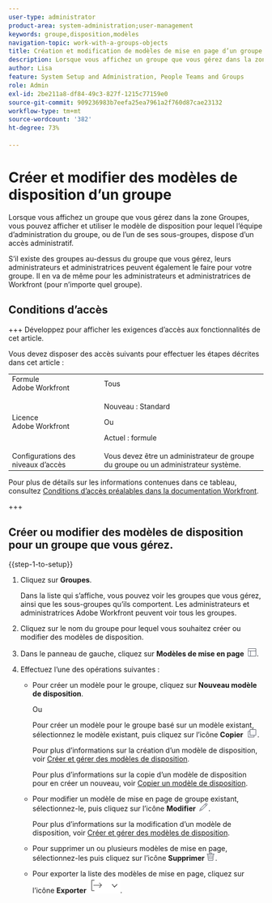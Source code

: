 ```yaml
---
user-type: administrator
product-area: system-administration;user-management
keywords: groupe,disposition,modèles
navigation-topic: work-with-a-groups-objects
title: Création et modification de modèles de mise en page d’un groupe
description: Lorsque vous affichez un groupe que vous gérez dans la zone Groupes, vous pouvez afficher et utiliser le modèle de disposition pour lequel l’équipe d’administration du groupe, ou de l’un de ses sous-groupes, dispose d’un accès administratif.
author: Lisa
feature: System Setup and Administration, People Teams and Groups
role: Admin
exl-id: 2be211a8-df84-49c3-827f-1215c77159e0
source-git-commit: 909236983b7eefa25ea7961a2f760d87cae23132
workflow-type: tm+mt
source-wordcount: '382'
ht-degree: 73%

---
```


# Créer et modifier des modèles de disposition d’un groupe

Lorsque vous affichez un groupe que vous gérez dans la zone Groupes, vous pouvez afficher et utiliser le modèle de disposition pour lequel l’équipe d’administration du groupe, ou de l’un de ses sous-groupes, dispose d’un accès administratif.

S’il existe des groupes au-dessus du groupe que vous gérez, leurs administrateurs et administratrices peuvent également le faire pour votre groupe. Il en va de même pour les administrateurs et administratrices de Workfront (pour n’importe quel groupe).

## Conditions d’accès

+++ Développez pour afficher les exigences d’accès aux fonctionnalités de cet article.

Vous devez disposer des accès suivants pour effectuer les étapes décrites dans cet article :

<table style="table-layout:auto"> 
 <col> 
 <col> 
 <tbody> 
  <tr> 
   <td role="rowheader">Formule Adobe Workfront</td> 
   <td>Tous</td> 
  </tr> 
  <tr> 
   <td role="rowheader">Licence Adobe Workfront</td>
   <td><p>Nouveau : Standard</p>
       <p>Ou</p>
       <p>Actuel : formule</p></td>
  <tr> 
   <td role="rowheader">Configurations des niveaux d’accès</td> 
   <td>Vous devez être un administrateur de groupe du groupe ou un administrateur système.</td>
  </tr>
  </tr> 
 </tbody> 
</table>

Pour plus de détails sur les informations contenues dans ce tableau, consultez [Conditions d’accès préalables dans la documentation Workfront](/help/quicksilver/administration-and-setup/add-users/access-levels-and-object-permissions/access-level-requirements-in-documentation.md).

+++

## Créer ou modifier des modèles de disposition pour un groupe que vous gérez.

{{step-1-to-setup}}

1. Cliquez sur **Groupes**.

   Dans la liste qui s’affiche, vous pouvez voir les groupes que vous gérez, ainsi que les sous-groupes qu’ils comportent. Les administrateurs et administratrices Adobe Workfront peuvent voir tous les groupes.

1. Cliquez sur le nom du groupe pour lequel vous souhaitez créer ou modifier des modèles de disposition.
1. Dans le panneau de gauche, cliquez sur **Modèles de mise en page** ![Icône Modèles de mise en page](assets/layout-templates-icon.png).

1. Effectuez l’une des opérations suivantes :

   * Pour créer un modèle pour le groupe, cliquez sur **Nouveau modèle de disposition**.

     Ou

     Pour créer un modèle pour le groupe basé sur un modèle existant, sélectionnez le modèle existant, puis cliquez sur l’icône **Copier** ![Icône Copier](assets/copy-icon.png).

     Pour plus d’informations sur la création d’un modèle de disposition, voir [Créer et gérer des modèles de disposition](../../../administration-and-setup/customize-workfront/use-layout-templates/create-and-manage-layout-templates.md).

     Pour plus d’informations sur la copie d’un modèle de disposition pour en créer un nouveau, voir [Copier un modèle de disposition](../../../administration-and-setup/customize-workfront/use-layout-templates/copy-a-layout-template.md).

   * Pour modifier un modèle de mise en page de groupe existant, sélectionnez-le, puis cliquez sur l’icône **Modifier** ![Modifier](assets/edit-icon.png).

     Pour plus d’informations sur la modification d’un modèle de disposition, voir [Créer et gérer des modèles de disposition](../../../administration-and-setup/customize-workfront/use-layout-templates/create-and-manage-layout-templates.md).

   * Pour supprimer un ou plusieurs modèles de mise en page, sélectionnez-les puis cliquez sur l’icône **Supprimer** ![Icône Supprimer](assets/delete.png).
   * Pour exporter la liste des modèles de mise en page, cliquez sur l’icône **Exporter** ![Icône Exporter](assets/export-icon.png).
